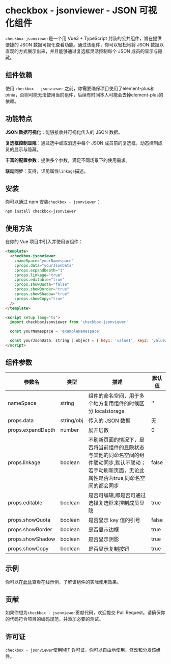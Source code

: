 # checkbox - jsonviewer - JSON 可视化组件

`checkbox-jsonviewer`是一个用 Vue3 + TypeScript 封装的公共组件，旨在提供便捷的 JSON 数据可视化查看功能。通过该组件，你可以轻松地将 JSON 数据以直观的方式展示出来，并且能够通过复选框灵活控制每个 JSON 成员的显示与隐藏。

## 组件依赖

使用 `checkbox - jsonviewer` 之前，你需要确保项目使用了element-plus和pinia，否则可能无法使用当前组件，后续有时间本人可能会去掉element-plus的依赖。

## 功能特点

**JSON 数据可视化**：能够接收并可视化传入的 JSON 数据。

**复选框控制显隐**：通过选中或取消选中每个 JSON 成员前的复选框，动态控制成员的显示与隐藏。

**丰富的配置参数**：提供多个参数，满足不同场景下的使用需求。

**联动同步**：支持，详见属性`linkage`描述。

## 安装

你可以通过 npm 安装`checkbox - jsonviewer`：

```
npm install checkbox-jsonviewer
```

## 使用方法

在你的 Vue 项目中引入并使用该组件：

```html
<template>
  <checkbox-jsonviewer
    :nameSpace="yourNamespace"
    :props.data="yourJsonData"
    :props.expandDepth="1"
    :props.linkage="true"
    :props.editable="true"
    :props.showQuota="false"
    :props.showBorder="true"
    :props.showShadow="true"
    :props.showCopy="true"
  />
</template>

<script setup lang="ts">
  import checkboxJsonviewer from 'checkbox-jsonviewer'

  const yourNamespace = 'exampleNamespace'

  const yourJsonData: string | object = { key1: 'value1', key2: 'value2' }
</script>
```

## 组件参数

| 参数名            | 类型       | 描述                                                                                                                                               | 默认值 |
| ----------------- | ---------- | -------------------------------------------------------------------------------------------------------------------------------------------------- | ------ |
| nameSpace         | string     | 组件的命名空间，用于多个地方复用组件的时候区分 localstorage                                                                                        | ''     |
| props.data        | string/obj | 传入的 JSON 数据                                                                                                                                   | 无     |
| props.expandDepth | number     | 展开层数                                                                                                                                           | 0      |
| props.linkage     | boolean    | 不刷新页面的情况下，是否将当前组件的显隐状态与其他的同命名空间的组件联动同步,默认不联动；若手动刷新页面，无论此属性是否为true,同命名空间的都会同步 | false  |
| props.editable    | boolean    | 是否可编辑,即是否可通过选择复选框来控制成员显隐                                                                                                    | true   |
| props.showQuota   | boolean    | 是否显示 key 值的引号                                                                                                                              | false  |
| props.showBorder  | boolean    | 是否显示边框                                                                                                                                       | true   |
| props.showShadow  | boolean    | 是否显示阴影                                                                                                                                       | true   |
| props.showCopy    | boolean    | 是否显示复制按钮                                                                                                                                   | true   |

## 示例

你可以在[此处](链接到示例页面，若有)查看在线示例，了解该组件的实际使用效果。

## 贡献

如果你想为`checkbox - jsonviewer`贡献代码，欢迎提交 Pull Request。请确保你的代码符合项目的编码规范，并添加必要的测试。

## 许可证

`checkbox - jsonviewer`使用[MIT 许可证](LICENSE)，你可以自由地使用、修改和分发该组件。
